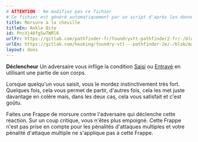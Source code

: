 ```yaml
---
# ATTENTION : Ne modifiez pas ce fichier
# Ce fichier est généré automatiquement par un script d'après les données du module Foundry VTT officiel et de sa traduction
title: Morsure à la cheville
titleEn: Ankle Bite
id: PncXj46fgSwTWRl6
urlFr: https://gitlab.com/pathfinder-fr/foundryvtt-pathfinder2-fr/-/blob/master/data/feats/PncXj46fgSwTWRl6.htm
urlEn: https://gitlab.com/hooking/foundry-vtt---pathfinder-2e/-/blob/master/packs/data/feats.db/ankle-bite.json
layout: dons
---
```

**Déclencheur** Un adversaire vous inflige la condition [Saisi](../conditions/agrippé-empoigné.html) ou [Entravé](../conditions/entravé.html) en utilisant une partie de son corps.

Lorsque quelqu'un vous saisit, vous le mordez instinctivement très fort. Quelques fois, cela vous permet de partir, d'autres fois, cela les met juste davantage en colère mais, dans les deux cas, cela vous satisfait et c'est goûtu.

Faites une Frappe de morsure contre l'adversaire qui déclenche cette réaction. Sur un coup critique, vous n'êtes plus empoigné. Cette Frappe n'est pas prise en compte pour les pénalités d'attaques multiples et votre pénalité d'attaque multiple ne s'applique pas à cette Frappe.
